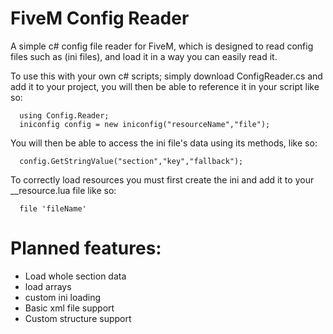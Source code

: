# FiveM Config Reader

A simple c# config file reader for FiveM, which is designed to read config files such as (ini files), and load it in a way you can easily read it.

To use this with your own c# scripts; simply download ConfigReader.cs and add it to your project, you will then be able to reference it in your script like so:

```
  using Config.Reader;
  iniconfig config = new iniconfig("resourceName","file");
```

  

You will then be able to access the ini file's data using its methods, like so:

```
  config.GetStringValue("section","key","fallback");
```  

To correctly load resources you must first create the ini and add it to your __resource.lua file like so:
```
  file 'fileName' 
```  

# Planned features:
<ul>
<li>Load whole section data</li>
<li>load arrays</li>
<li>custom ini loading</li>
<li>Basic xml file support</li>
<li>Custom structure support</li>
</ul>
